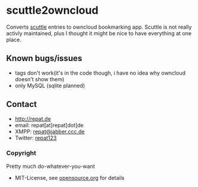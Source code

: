 scuttle2owncloud
======
Converts [scuttle](http://sourceforge.net/projects/scuttle/ "scuttle on sourceforge") entries to owncloud bookmarking app.
Scuttle is not really activly maintained, plus I thought it might be nice to have everything at one place.

## Known bugs/issues
* tags don't work(it's in the code though, i have no idea why owncloud doesn't show them)
* only MySQL (sqlite planned)

## Contact
* http://repat.de
* email: repat[at]repat[dot]de
* XMPP: repat@jabber.ccc.de
* Twitter: [repat123](https://twitter.com/repat123 "repat123 on twitter")

### Copyright
Pretty much do-whatever-you-want
* MIT-License, see [opensource.org](http://opensource.org/licenses/mit-license.php "opensource.org MIT License") for details

